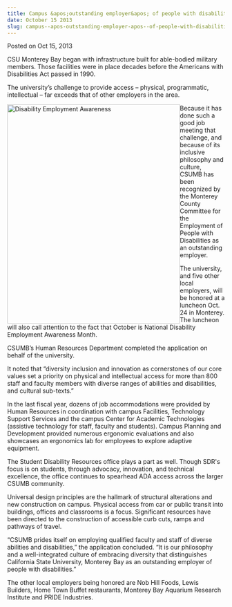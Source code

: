 ```yaml
---
title: Campus &apos;outstanding employer&apos; of people with disabilities
date: October 15 2013
slug: campus--apos-outstanding-employer-apos--of-people-with-disabilities
---
```





<span class="date">Posted on Oct 15, 2013    </span>
<p>CSU Monterey Bay began with infrastructure built for able-bodied
military members. Those facilities were in place decades before the
Americans with Disabilities Act passed in 1990.</p>
<p>The university&#x2019;s challenge to provide access &#x2013; physical,
programmatic, intellectual &#x2013; far exceeds that of other employers in
the area.</p>
<p><img alt="Disability Employment Awareness" src="http://news.csumb.edu/sites/default/files/65/attachments/news/images/ada_story_image_for_web.jpg" style="float:left; width:400px; height:507px">Because it has done
such a good job meeting that challenge, and because of its
inclusive philosophy and culture, CSUMB has been recognized by the
Monterey County Committee for the Employment of People with
Disabilities as an outstanding employer.</img></p>
<p>The university, and five other local employers, will be honored
at a luncheon Oct. 24 in Monterey. The luncheon will also call
attention to the fact that October is National Disability
Employment Awareness Month.</p>
<p>CSUMB&#x2019;s Human Resources Department completed the application on
behalf of the university.</p>
<p>It noted that &#x201C;diversity inclusion and innovation as
cornerstones of our core values set a priority on physical and
intellectual access for more than 800 staff and faculty members
with diverse ranges of abilities and disabilities, and cultural
sub-texts.&#x201D;</p>
<p>In the last fiscal year, dozens of job accommodations were
provided by Human Resources in coordination with campus Facilities,
Technology Support Services and the campus Center for Academic
Technologies (assistive technology for staff, faculty and
students). Campus Planning and Development provided numerous
ergonomic evaluations and also showcases an ergonomics lab for
employees to explore adaptive equipment.</p>
<p>The Student Disability Resources office plays a part as well.
Though SDR&apos;s focus is on students, through advocacy, innovation,
and technical excellence, the office continues to spearhead ADA
access across the larger CSUMB community.</p>
<p>Universal design principles are the hallmark of structural
alterations and new construction on campus. Physical access from
car or public transit into buildings, offices and classrooms is a
focus. Significant resources have been directed to the construction
of accessible curb cuts, ramps and pathways of travel.</p>
<p>&#x201C;CSUMB prides itself on employing qualified faculty and staff of
diverse abilities and disabilities,&#x201D; the application concluded. &#x201C;It
is our philosophy and a well-integrated culture of embracing
diversity that distinguishes California State University, Monterey
Bay as an outstanding employer of people with disabilities.&#x201D;</p>
<p>The other local employers being honored are Nob Hill Foods,
Lewis Builders, Home Town Buffet restaurants, Monterey Bay Aquarium
Research Institute and PRIDE Industries.</p>
<p>&#xA0;</p>
<p><br>
&#xA0;</br></p>





